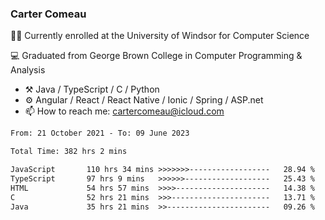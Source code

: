 ### Carter Comeau

🙋‍♂️ Currently enrolled at the University of Windsor for Computer Science

💻 Graduated from George Brown College in Computer Programming & Analysis

- ⚒️ Java / TypeScript / C / Python
- ⚙️ Angular / React / React Native / Ionic / Spring / ASP.net
- 📫 How to reach me: cartercomeau@icloud.com

<!--START_SECTION:waka-->

```txt
From: 21 October 2021 - To: 09 June 2023

Total Time: 382 hrs 2 mins

JavaScript       110 hrs 34 mins >>>>>>>------------------   28.94 %
TypeScript       97 hrs 9 mins   >>>>>>-------------------   25.43 %
HTML             54 hrs 57 mins  >>>>---------------------   14.38 %
C                52 hrs 21 mins  >>>----------------------   13.71 %
Java             35 hrs 21 mins  >>-----------------------   09.26 %
```

<!--END_SECTION:waka-->
